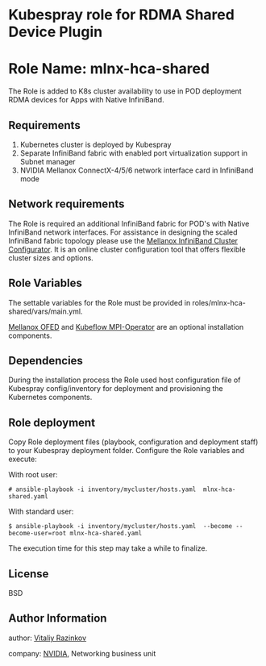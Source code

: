 # Kubespray role for RDMA Shared Device Plugin

Role Name: mlnx-hca-shared
=======================

The Role is added to K8s cluster availability to use in POD deployment RDMA devices for Apps with Native InfiniBand.

Requirements
------------
1. Kubernetes cluster is deployed by Kubespray
2. Separate InfiniBand fabric with enabled port virtualization support in Subnet manager
3. NVIDIA Mellanox ConnectX-4/5/6 network interface card in InfiniBand mode



Network requirements
-------------------
The Role is required an additional InfiniBand fabric for POD's with Native InfiniBand network interfaces.
For assistance in designing the scaled InfiniBand fabric topology please use the [Mellanox InfiniBand Cluster Configurator](http://www.mellanox.com/clusterconfig/). 
It is an online cluster configuration tool that offers flexible cluster sizes and options.


Role Variables
--------------

The settable variables for the Role must be provided in roles/mlnx-hca-shared/vars/main.yml.

[Mellanox OFED](https://www.mellanox.com/support/mlnx-ofed-public-repository/) and [Kubeflow MPI-Operator](https://github.com/kubeflow/mpi-operator/) are an optional installation components.


Dependencies
------------
During the installation process the Role used host configuration file of Kubespray config/inventory for deployment and provisioning the Kubernetes components.


Role deployment
---------------
Copy Role deployment files (playbook, configuration and deployment staff) to your Kubespray deployment folder.
Configure the Role variables and execute:

With root user:

```
# ansible-playbook -i inventory/mycluster/hosts.yaml  mlnx-hca-shared.yaml
```

With standard user:
```
$ ansible-playbook -i inventory/mycluster/hosts.yaml  --become --become-user=root mlnx-hca-shared.yaml
```
The execution time for this step may take a while to finalize.

License
-------
BSD

Author Information
------------------
author: [Vitaliy Razinkov](vitaliyra@nvidia.com)

company: [NVIDIA](http://www.nvidia.com/), Networking business unit

